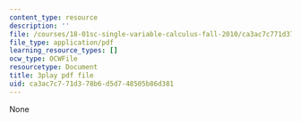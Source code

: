 ```yaml
---
content_type: resource
description: ''
file: /courses/18-01sc-single-variable-calculus-fall-2010/ca3ac7c771d378b6d5d748505b86d381_YN7k_bXXggY.pdf
file_type: application/pdf
learning_resource_types: []
ocw_type: OCWFile
resourcetype: Document
title: 3play pdf file
uid: ca3ac7c7-71d3-78b6-d5d7-48505b86d381
---
```

None

